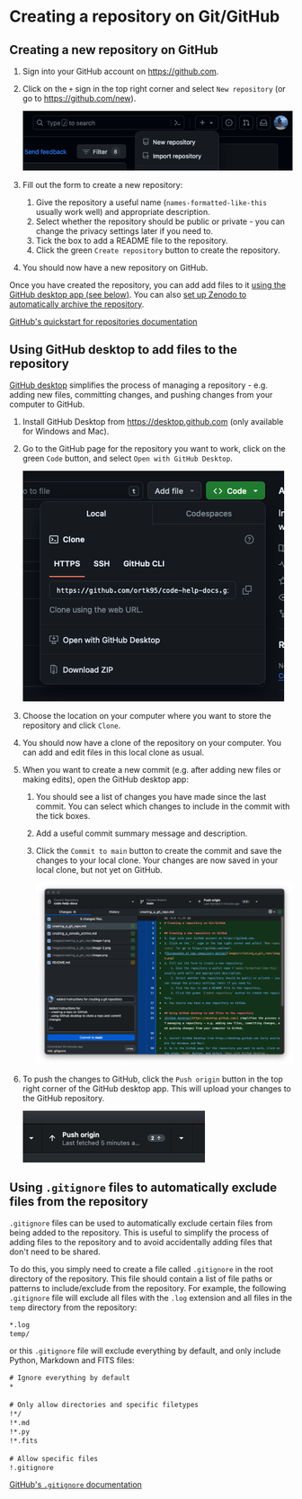 # Creating a repository on Git/GitHub

## Creating a new repository on GitHub
1. Sign into your GitHub account on https://github.com.
2. Click on the `+` sign in the top right corner and select `New repository` (or go to https://github.com/new).
   
    ![Screenshot of new repository button](images/creating_a_git_repo/image.png)

3. Fill out the form to create a new repository:
    1. Give the repository a useful name (`names-formatted-like-this` usually work well) and appropriate description.
    2. Select whether the repository should be public or private - you can change the privacy settings later if you need to.
    3. Tick the box to add a README file to the repository.
    4. Click the green `Create repository` button to create the repository.
4. You should now have a new repository on GitHub.

Once you have created the repository, you can add add files to it [using the GitHub desktop app (see below)](#using-github-desktop-to-add-files-to-the-repository). You can also [set up Zenodo to automatically archive the repository](creating_a_zenodo_archive.md).

[GitHub's quickstart for repositories documentation](https://docs.github.com/en/repositories/creating-and-managing-repositories/quickstart-for-repositories)

## Using GitHub desktop to add files to the repository
[GitHub desktop](https://desktop.github.com/) simplifies the process of managing a repository - e.g. adding new files, committing changes, and pushing changes from your computer to GitHub.

1. Install GitHub Desktop from https://desktop.github.com (only available for Windows and Mac).
2. Go to the GitHub page for the repository you want to work, click on the green `Code` button, and select `Open with GitHub Desktop`. 
   
    ![Screenshot of opening repository in GitHub desktop](images/creating_a_git_repo/image-1.png)

3. Choose the location on your computer where you want to store the repository and click `Clone`.
4. You should now have a clone of the repository on your computer. You can add and edit files in this local clone as usual.
5. When you want to create a new commit (e.g. after adding new files or making edits), open the GitHub desktop app:
    1. You should see a list of changes you have made since the last commit. You can select which changes to include in the commit with the tick boxes.
    2. Add a useful commit summary message and description.
    3. Click the `Commit to main` button to create the commit and save the changes to your local clone. Your changes are now saved in your local clone, but not yet on GitHub.
   
        ![Committing changes in GitHub desktop](images/creating_a_git_repo/image-3.png)

6. To push the changes to GitHub, click the `Push origin` button in the top right corner of the GitHub desktop app. This will upload your changes to the GitHub repository.

    ![Pushing changes to GitHub](images/creating_a_git_repo/image-4.png)


## Using `.gitignore` files to automatically exclude files from the repository
`.gitignore` files can be used to automatically exclude certain files from being added to the repository. This is useful to simplify the process of adding files to the repository and to avoid accidentally adding files that don't need to be shared.

To do this, you simply need to create a file called `.gitignore` in the root directory of the repository. This file should contain a list of file paths or patterns to include/exclude from the repository. For example, the following `.gitignore` file will exclude all files with the `.log` extension and all files in the `temp` directory from the repository:

```gitignore
*.log
temp/
```

or this `.gitignore` file will exclude everything by default, and only include Python, Markdown and FITS files:

```gitignore
# Ignore everything by default
*

# Only allow directories and specific filetypes
!*/
!*.md
!*.py
!*.fits

# Allow specific files
!.gitignore
```

[GitHub's `.gitignore` documentation](https://docs.github.com/en/get-started/getting-started-with-git/ignoring-files)